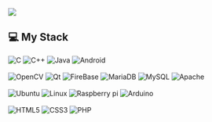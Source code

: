
<!--
**parkseonwoo/parkseonwoo** is a ✨ _special_ ✨ repository because its `README.md` (this file) appears on your GitHub profile.

Here are some ideas to get you started:

- 🔭 I’m currently working on ...
- 🌱 I’m currently learning ...
- 👯 I’m looking to collaborate on ...
- 🤔 I’m looking for help with ...
- 💬 Ask me about ...
- 📫 How to reach me: ...
- 😄 Pronouns: ...
- ⚡ Fun fact: ...
-->

<img src="https://capsule-render.vercel.app/api?type=wave&color=auto&height=300&section=header&text=Welcome!&fontSize=80" />


## 💻 My Stack
<div>
  <img alt="C" src ="https://img.shields.io/badge/C-A8B9CC.svg?&style=for-the-badge&logo=C&logoColor=white"/> 
  <img alt="C++" src ="https://img.shields.io/badge/C++-00599C?style=for-the-badge&logo=Cplusplus&logoColor=white"/> 
  <img alt="Java" src ="https://img.shields.io/badge/Java-007396.svg?&style=for-the-badge&logo=Java&logoColor=black"/> 
  <img alt="Android" src ="https://img.shields.io/badge/Android-3DDC84.svg?&style=for-the-badge&logo=Android&logoColor=black"/> 
</div>
</br>
<div>
  <img alt="OpenCV" src ="https://img.shields.io/badge/OpenCV-5C3EE8.svg?&style=for-the-badge&logo=OpenCV&logoColor=white"/> 
  <img alt="Qt" src ="https://img.shields.io/badge/Qt-41CD52.svg?&style=for-the-badge&logo=Qt&logoColor=white"/> 
  <img alt="FireBase" src ="https://img.shields.io/badge/Firebase-FFCA28.svg?&style=for-the-badge&logo=Firebase&logoColor=black"/> 
  <img alt="MariaDB" src ="https://img.shields.io/badge/MariaDB-003545.svg?&style=for-the-badge&logo=MariaDB&logoColor=white"/> 
  <img alt="MySQL" src ="https://img.shields.io/badge/MySQL-4479A1.svg?&style=for-the-badge&logo=MySQL&logoColor=white"/> 
  <img alt="Apache" src ="https://img.shields.io/badge/Apache-D22128.svg?&style=for-the-badge&logo=Apache&logoColor=white"/> 
</div>
</br>
<div>
  <img alt="Ubuntu" src ="https://img.shields.io/badge/Ubuntu-E95420.svg?&style=for-the-badge&logo=Ubuntu&logoColor=white"/> 
  <img alt="Linux" src ="https://img.shields.io/badge/Linux-FCC624.svg?&style=for-the-badge&logo=Linux&logoColor=white"/> 
  <img alt="Raspberry pi" src ="https://img.shields.io/badge/Raspberry Pi-A22846.svg?&style=for-the-badge&logo=Raspberry pi&logoColor=black"/> 
  <img alt="Arduino" src ="https://img.shields.io/badge/Arduino-00979D.svg?&style=for-the-badge&logo=Arduino&logoColor=white"/> 
</div>
</br>
<div>
  <img alt="HTML5" src ="https://img.shields.io/badge/HTML5-E34F26.svg?&style=for-the-badge&logo=HTML5&logoColor=white"/> 
  <img alt="CSS3" src ="https://img.shields.io/badge/CSS3-1572B6.svg?&style=for-the-badge&logo=CSS3&logoColor=white"/> 
  <img alt="PHP" src ="https://img.shields.io/badge/PHP-777BB4.svg?&style=for-the-badge&logo=PHP&logoColor=black"/> 
</div>






